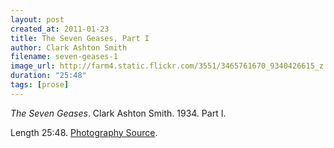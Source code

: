 ```yaml
---
layout: post
created_at: 2011-01-23
title: The Seven Geases, Part I
author: Clark Ashton Smith
filename: seven-geases-1
image_url: http://farm4.static.flickr.com/3551/3465761670_9340426615_z.jpg
duration: "25:48"
tags: [prose]
---
```


_The Seven Geases_.  Clark Ashton Smith.  1934.  Part I.

Length 25:48.  [Photography Source](http://www.flickr.com/photos/benbeiske/3465761670/).
